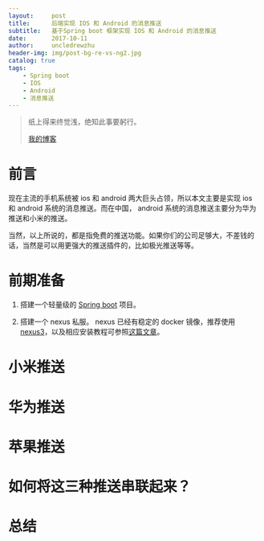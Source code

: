 ```yaml
---
layout:     post
title:      后端实现 IOS 和 Android 的消息推送
subtitle:   基于Spring boot 框架实现 IOS 和 Android 的消息推送
date:       2017-10-11
author:     uncledrewzhu
header-img: img/post-bg-re-vs-ng2.jpg
catalog: true
tags:
    - Spring boot
    - IOS
    - Android
    - 消息推送
---
```


> 纸上得来终觉浅，绝知此事要躬行。
>
> [我的博客](http://uncledrewzhu.github.io/)

# 前言
现在主流的手机系统被 ios 和 android 两大巨头占领，所以本文主要是实现 ios 和 android 系统的消息推送。而在中国， android 系统的消息推送主要分为华为推送和小米的推送。

当然，以上所说的，都是指免费的推送功能。如果你们的公司足够大，不差钱的话，当然是可以用更强大的推送插件的，比如极光推送等等。

# 前期准备

1. 搭建一个轻量级的 [Spring boot](https://www.tianmaying.com/tutorial/spring-boot-overview) 项目。

2. 搭建一个 nexus 私服。 nexus 已经有稳定的 docker 镜像，推荐使用 [nexus3](https://hub.docker.com/r/sonatype/nexus3/)，以及相应安装教程可参照[这篇文章](https://zhuanlan.zhihu.com/p/30188482?group_id=903588272652132352)。


# 小米推送



# 华为推送



# 苹果推送



# 如何将这三种推送串联起来？



# 总结
